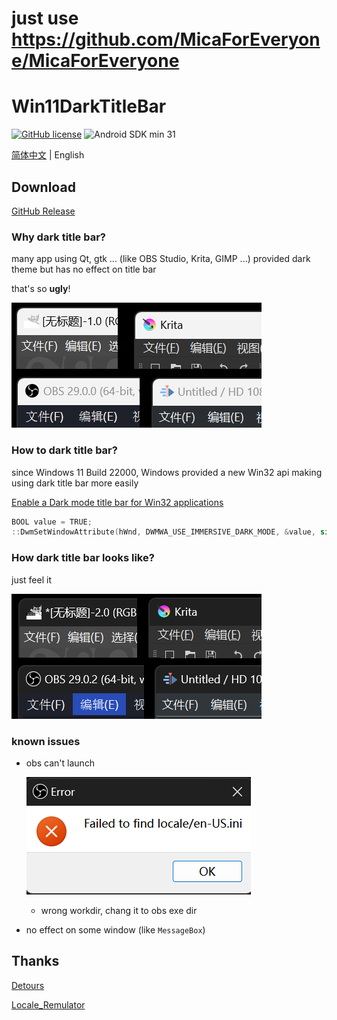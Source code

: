 # just use https://github.com/MicaForEveryone/MicaForEveryone

# Win11DarkTitleBar

[![GitHub license](https://img.shields.io/github/license/duzhaokun123/Win11DarkTitleBar?style=flat-square)](https://github.com/duzhaokun123/Win11DarkTitleBar/blob/main/LICENSE)
![Android SDK min 31](https://img.shields.io/badge/Windows-11-blue?style=flat-square&logo=windows11)

[简体中文](README_zh_CN.md) | English

## Download

[GitHub Release](https://github.com/duzhaokun123/Win11DarkTitleBar/releases)

### Why dark title bar?

many app using Qt, gtk ... (like OBS Studio, Krita, GIMP ...) provided dark theme but has no effect on title bar

that's so **ugly**!

![so light](arts/light.png)

### How to dark title bar?

since Windows 11 Build 22000, Windows provided a new Win32 api making using dark title bar more easily

[Enable a Dark mode title bar for Win32 applications](https://learn.microsoft.com/en-us/windows/apps/desktop/modernize/apply-windows-themes#enable-a-dark-mode-title-bar-for-win32-applications)

```c++
BOOL value = TRUE;
::DwmSetWindowAttribute(hWnd, DWMWA_USE_IMMERSIVE_DARK_MODE, &value, sizeof(value));
```

### How dark title bar looks like?

just feel it

![so dark](arts/dark.png)

### known issues

- obs can't launch
  
  ![obs](arts/obs.png)
  - wrong workdir, chang it to obs exe dir

- no effect on some window (like `MessageBox`)

## Thanks

[Detours](https://github.com/microsoft/Detours)

[Locale_Remulator](https://github.com/InWILL/Locale_Remulator)

